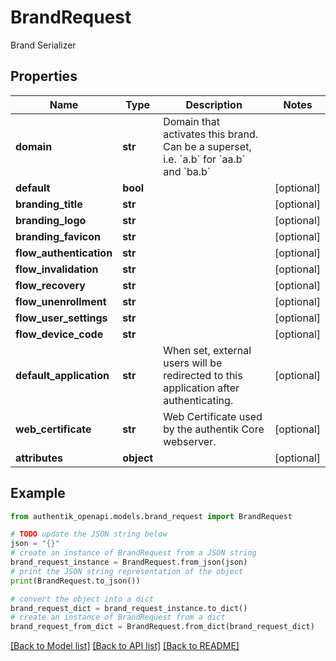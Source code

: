 # BrandRequest

Brand Serializer

## Properties

Name | Type | Description | Notes
------------ | ------------- | ------------- | -------------
**domain** | **str** | Domain that activates this brand. Can be a superset, i.e. &#x60;a.b&#x60; for &#x60;aa.b&#x60; and &#x60;ba.b&#x60; | 
**default** | **bool** |  | [optional] 
**branding_title** | **str** |  | [optional] 
**branding_logo** | **str** |  | [optional] 
**branding_favicon** | **str** |  | [optional] 
**flow_authentication** | **str** |  | [optional] 
**flow_invalidation** | **str** |  | [optional] 
**flow_recovery** | **str** |  | [optional] 
**flow_unenrollment** | **str** |  | [optional] 
**flow_user_settings** | **str** |  | [optional] 
**flow_device_code** | **str** |  | [optional] 
**default_application** | **str** | When set, external users will be redirected to this application after authenticating. | [optional] 
**web_certificate** | **str** | Web Certificate used by the authentik Core webserver. | [optional] 
**attributes** | **object** |  | [optional] 

## Example

```python
from authentik_openapi.models.brand_request import BrandRequest

# TODO update the JSON string below
json = "{}"
# create an instance of BrandRequest from a JSON string
brand_request_instance = BrandRequest.from_json(json)
# print the JSON string representation of the object
print(BrandRequest.to_json())

# convert the object into a dict
brand_request_dict = brand_request_instance.to_dict()
# create an instance of BrandRequest from a dict
brand_request_from_dict = BrandRequest.from_dict(brand_request_dict)
```
[[Back to Model list]](../README.md#documentation-for-models) [[Back to API list]](../README.md#documentation-for-api-endpoints) [[Back to README]](../README.md)



